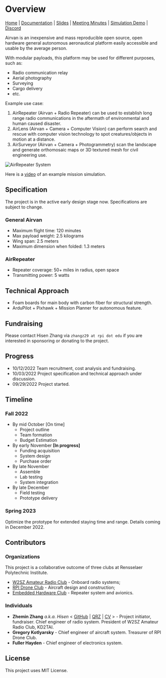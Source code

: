 # Overview

[Home](.) \| [Documentation](doc) \| [Slides](https://docs.google.com/presentation/d/1Ww7tBK9KSm9yHedZIFGHmEW860MVFOorjmqm3pCkUfE/edit?usp=sharing) \| [Meeting Minutes](https://drive.google.com/drive/folders/1w6okqB9U94YdA9lP_eaBHEua9bieqaRl?usp=sharing) \| [Simulation Demo](https://youtu.be/J7g-IRBaNW4) \| [Discord](https://discord.gg/8mKERb27Zd)

Airvan is an inexpensive and mass reproducible open source, open hardware general autonomous aeronautical platform easily accessible and usable by the average person.

With modular payloads, this platform may be used for different purposes, such as:

- Radio communication relay
- Aerial photography
- Surveying
- Cargo delivery
- etc.

Example use case:

1. AirRepeater (Airvan + Radio Repeater) can be used to establish long range radio communications in the aftermath of environmental and human caused disaster.
2. AirLens (Airvan + Camera + Computer Vision) can perform search and rescue with computer vision technology to spot creatures/objects in motion at a distance.
3. AirSurveyor (Airvan + Camera + Photogrammetry) scan the landscape and generate orthomosaic maps or 3D textured mesh for civil engineering use.

![AirRepeater System](https://i.imgur.com/OfHRdmn.png)

Here is a [video](https://youtu.be/J7g-IRBaNW4) of an example mission simulation.

## Specification

The project is in the active early design stage now. Specifications are subject to change.

### General Airvan

- Maximum flight time: 120 minutes
- Max payload weight: 2.5 kilograms
- Wing span: 2.5 meters
- Maximum dimension when folded: 1.3 meters

### AirRepeater

- Repeater coverage: 50+ miles in radius, open space
- Transmitting power: 5 watts

## Technical Approach

- Foam boards for main body with carbon fiber for structural strength.
- ArduPilot + Pixhawk + Mission Planner for autonomous feature.

## Fundraising

Please contact Hisen Zhang via `zhangz29 at rpi dot edu` if you are interested in sponsoring or donating to the project.

## Progress

- 10/12/2022 Team recruitment, cost analysis and fundraising.
- 10/03/2022 Project specification and technical approach under discussion.
- 09/29/2022 Project started.

## Timeline

### Fall 2022

- By mid October [On time]
  - Project outline
  - Team formation
  - Budget Estimation
- By early November **[In progress]**
  - Funding acquisition
  - System design
  - Purchase order
- By late November
  - Assemble
  - Lab testing
  - System integration
- By late December
  - Field testing
  - Prototype delivery

### Spring 2023

Optimize the prototype for extended staying time and range. Details coming in December 2022.

## Contributors

### Organizations

This project is a collaborative outcome of three clubs at Rensselaer Polytechnic Institute.

- [W2SZ Amateur Radio Club](https://w2sz.union.rpi.edu/index.php) - Onboard radio systems;
- [RPI Drone Club](https://rpidrone.club/) - Aircraft design and construction;
- [Embedded Hardware Club](http://www.rpiehc.org/) - Repeater system and avionics.

### Individuals

- **Zhemin Zhang** *a.k.a. Hisen* < [GitHub](https://github.com/HisenZhang) \| [QRZ](https://www.qrz.com/db/KD2TAI) \| [CV](https://drive.google.com/drive/folders/1yjGs06L5jsOb7V4cnr0k2sHhIgjTP67z?usp=sharing) > - Project initiator, fundraiser. Chief engineer of radio system. President of W2SZ Amateur Radio Club, KD2TAI.
- **Gregory Kotlyarsky** - Chief engineer of aircraft system. Treasurer of RPI Drone Club.
- **Fuller Hayden** - Chief engineer of electronics system.

## License

This project uses MIT License.
